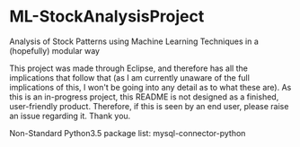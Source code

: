 # ML-StockAnalysisProject
Analysis of Stock Patterns using Machine Learning Techniques in a (hopefully) modular way


This project was made through Eclipse, and therefore has all the implications that follow that (as I am currently unaware of the full implications of this, I won't be going into any detail as to what these are). As this is an in-progress project, this README is not designed as a finished, user-friendly product. Therefore, if this is seen by an end user, please raise an issue regarding it. Thank you. 

Non-Standard Python3.5 package list:
	mysql-connector-python